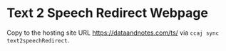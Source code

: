 # Text 2 Speech Redirect Webpage

Copy to the hosting site URL
https://dataandnotes.com/ts/
via
`ccaj sync text2speechRedirect`.
